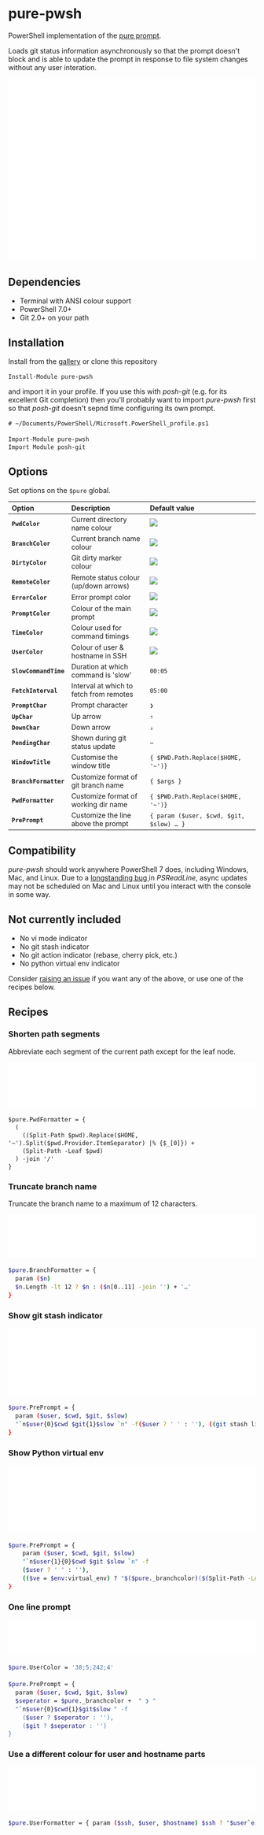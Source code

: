 # pure-pwsh

PowerShell implementation of the [pure prompt](https://github.com/sindresorhus/pure).

Loads git status information asynchronously so that the prompt doesn't block and is able to update the prompt in
response to file system changes without any user interation.

![summary](./examples/summary.svg)

## Dependencies

- Terminal with ANSI colour support
- PowerShell 7.0+
- Git 2.0+ on your path


## Installation

Install from the [gallery](https://www.powershellgallery.com/packages/pure-pwsh) or clone this repository

```shell
Install-Module pure-pwsh
```

and import it in your profile. If you use this with _posh-git_ (e.g. for its excellent Git completion) then you'll
probably want to import _pure-pwsh_ first so that _posh-git_ doesn't sepnd time configuring its own prompt.

```shell
# ~/Documents/PowerShell/Microsoft.PowerShell_profile.ps1

Import-Module pure-pwsh
Import Module posh-git
```


## Options

Set options on the `$pure` global.

| Option                | Description                             | Default value                                      |
| :-------------------- | :-------------------------------------- | :------------------------------------------------- |
| **`PwdColor`**        | Current directory name colour           | <img src="https://placehold.it/18/0000aa?text=+"/> |
| **`BranchColor`**     | Current branch name colour              | <img src="https://placehold.it/18/6c6c6c?text=+"/> |
| **`DirtyColor`**      | Git dirty marker colour                 | <img src="https://placehold.it/18/ffafd7?text=+"/> |
| **`RemoteColor`**     | Remote status colour (up/down arrows)   | <img src="https://placehold.it/18/00aaaa?text=+"/> |
| **`ErrorColor`**      | Error prompt color                      | <img src="https://placehold.it/18/aa0000?text=+"/> |
| **`PromptColor`**     | Colour of the main prompt               | <img src="https://placehold.it/18/aa00aa?text=+"/> |
| **`TimeColor`**       | Colour used for command timings         | <img src="https://placehold.it/18/ffff00?text=+"/> |
| **`UserColor`**       | Colour of user & hostname in SSH        | <img src="https://placehold.it/18/6c6c6c?text=+"/> |
| **`SlowCommandTime`** | Duration at which command is 'slow'     | `00:05`                                            |
| **`FetchInterval`**   | Interval at which to fetch from remotes | `05:00`                                            |
| **`PromptChar`**      | Prompt character                        | `❯`                                                |
| **`UpChar`**          | Up arrow                                | `⇡`                                                |
| **`DownChar`**        | Down arrow                              | `⇣`                                                |
| **`PendingChar`**     | Shown during git status update          | `⋯`                                                |
| **`WindowTitle`**     | Customise the window title              | `{ $PWD.Path.Replace($HOME, '~')}`                 |
| **`BranchFormatter`** | Customize format of git branch name     | `{ $args }`                                        |
| **`PwdFormatter`**    | Customize format of working dir name    | `{ $PWD.Path.Replace($HOME, '~')}`                 |
| **`PrePrompt`**       | Customize the line above the prompt     | `{ param ($user, $cwd, $git, $slow) … }`           |

## Compatibility

_pure-pwsh_ should work anywhere PowerShell 7 does, including Windows, Mac, and Linux. Due to a [longstanding bug
](https://github.com/PowerShell/PSReadLine/issues/1092) in _PSReadLine_, async updates may not be scheduled on Mac and
Linux until you interact with the console in some way.


## Not currently included

- No vi mode indicator
- No git stash indicator
- No git action indicator (rebase, cherry pick, etc.)
- No python virtual env indicator

Consider [raising an issue](https://github.com/nickcox/pure-pwsh/issues/new) if you want any of the above, or use one
of the recipes below.


## Recipes

### Shorten path segments

Abbreviate each segment of the current path except for the leaf node.

![abbreviated-path](./examples/abbreviated-path.svg)

```
$pure.PwdFormatter = {
  (
    ((Split-Path $pwd).Replace($HOME, '~').Split($pwd.Provider.ItemSeparator) |% {$_[0]}) +
    (Split-Path -Leaf $pwd)
  ) -join '/'
}
```


### Truncate branch name

Truncate the branch name to a maximum of 12 characters.

![truncate branch](./examples/truncate-branch.svg)

```sh
$pure.BranchFormatter = {
  param ($n)
  $n.Length -lt 12 ? $n : ($n[0..11] -join '') + '…'
}
```


### Show git stash indicator

![stash indicator](./examples/stash-indicator.svg)

```sh
$pure.PrePrompt = {
  param ($user, $cwd, $git, $slow)
  "`n$user{0}$cwd $git{1}$slow `n" -f($user ? ' ' : ''), ((git stash list) ? ' ≡ ' : '')
}
```


### Show Python virtual env

![stash indicator](./examples/virtual-env.svg)

```sh
$pure.PrePrompt = {
    param ($user, $cwd, $git, $slow)
    "`n$user{1}{0}$cwd $git $slow `n" -f
    ($user ? ' ' : ''),
    (($ve = $env:virtual_env) ? "$($pure._branchcolor)($(Split-Path -Leaf $ve)) " : "" )
}
```

### One line prompt

![stash indicator](./examples/one-line.svg)

```sh
$pure.UserColor = '38;5;242;4'

$pure.PrePrompt = {
  param ($user, $cwd, $git, $slow)
  $seperator = $pure._branchcolor +  " ❯ "
  "`n$user{0}$cwd{1}$git$slow " -f
    ($user ? $seperator : ''),
    ($git ? $seperator : '')
}
```

### Use a different colour for user and hostname parts

![stash indicator](./examples/user-host.svg)

```sh
$pure.UserFormatter = { param ($ssh, $user, $hostname) $ssh ? "$user`e[32m@$hostname" : '' }
```